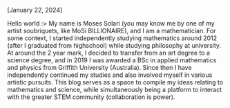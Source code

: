 [January 22, 2024]

Hello world :> My name is Moses Solari (you may know me by one of my artist soubriquets, like MoSi BILLIONAIRE), and I am a mathematician.
For some context, I started independently studying mathematics around 2012 (after I graduated from highschool) while studying philosophy at university. 
At around the 2 year mark, I decided to transfer from an art degree to a science degree, and in 2019 I was awarded a BSc in applied mathematics and physics from Griffith University (Australia).
Since then I have independently continued my studies and also involved myself in various artistic pursuits.
This blog serves as a space to compile my ideas relating to mathematics and science, while simultaneously being a platform to interact with the greater STEM community (collaboration is power).
